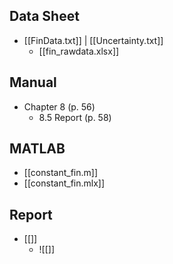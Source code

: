 ## Data Sheet
- [[FinData.txt]] | [[Uncertainty.txt]]
	- [[fin_rawdata.xlsx]]

## Manual
- Chapter 8 (p. 56)
	- 8.5 Report (p. 58)
## MATLAB
- [[constant_fin.m]]
- [[constant_fin.mlx]]

## Report
- [[]]
	- ![[]]